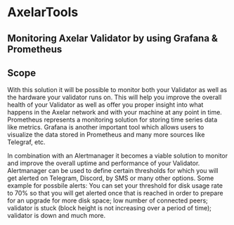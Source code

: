# AxelarTools
## Monitoring Axelar Validator by using Grafana & Prometheus


## Scope

With this solution it will be possible to monitor both your Validator as well as the hardware your validator runs on. This will help you improve the overall health of your Validator as well as offer you proper insight into what happens in the Axelar network and with your machine at any point in time.  
Prometheus represents a monitoring solution for storing time series data like metrics. Grafana is another important tool which allows users to visualize the data stored in Prometheus and many more sources like Telegraf, etc. 

In combination with an Alertmanager it becomes a viable solution to monitor and improve the overall uptime and performance of your Validator.  Alertmanager can be used to define certain thresholds for which you will get alerted on Telegram, Discord, by SMS or many other options. Some example for possbile alerts: You can set your threshold for disk usage rate to 70% so that you will get alerted once that is reached in order to prepare for an upgrade for more disk space; low number of connected peers; validator is stuck (block height is not increasing over a period of time); validator is down and much more.  

